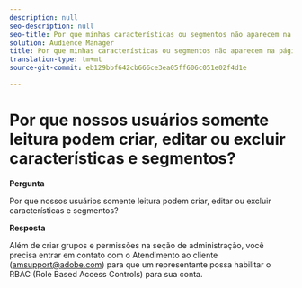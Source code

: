 ```yaml
---
description: null
seo-description: null
seo-title: Por que minhas características ou segmentos não aparecem na página de Relatórios de sobreposição?
solution: Audience Manager
title: Por que minhas características ou segmentos não aparecem na página de Relatórios de sobreposição?
translation-type: tm+mt
source-git-commit: eb129bbf642cb666ce3ea05ff606c051e02f4d1e

---
```



# Por que nossos usuários somente leitura podem criar, editar ou excluir características e segmentos?

**Pergunta**

Por que nossos usuários somente leitura podem criar, editar ou excluir características e segmentos?

**Resposta**

Além de criar grupos e permissões na seção de administração, você precisa entrar em contato com o Atendimento ao cliente (amsupport@adobe.com) para que um representante possa habilitar o RBAC (Role Based Access Controls) para sua conta.